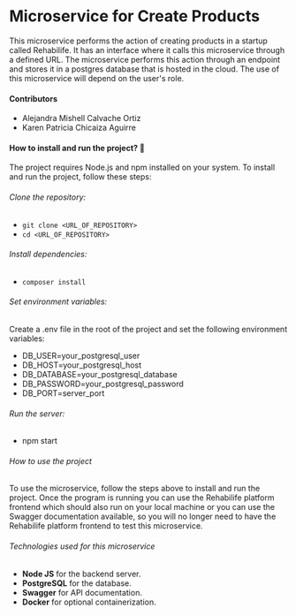 # Microservice for Create Products

<p>
This microservice performs the action of creating products in a startup called Rehabilife. It has an interface where it calls this microservice through a defined URL. The microservice performs this action through an endpoint and stores it in a postgres database that is hosted in the cloud. The use of this microservice will depend on the user's role.
</p>

#### Contributors
- Alejandra Mishell Calvache Ortiz
- Karen Patricia Chicaiza Aguirre


#### How to install and run the project? :wrench:
The project requires Node.js and npm installed on your system. To install and run the project, follow these steps:

###### Clone the repository:

- `git clone <URL_OF_REPOSITORY>`
- `cd <URL_OF_REPOSITORY> `

###### Install dependencies:

- `composer install`

###### Set environment variables:
Create a .env file in the root of the project and set the following environment variables:
- DB_USER=your_postgresql_user
- DB_HOST=your_postgresql_host
- DB_DATABASE=your_postgresql_database
- DB_PASSWORD=your_postgresql_password
- DB_PORT=server_port

###### Run the server:
- npm start

###### How to use the project
<p>
To use the microservice, follow the steps above to install and run the project. Once the program is running you can use the Rehabilife platform frontend which should also run on your local machine or you can use the Swagger documentation available, so you will no longer need to have the Rehabilife platform frontend to test this microservice.
</p>

###### Technologies used for this microservice
- **Node JS** for the backend server.
- **PostgreSQL** for the database.
- **Swagger** for API documentation.
- **Docker** for optional containerization.
